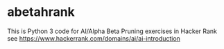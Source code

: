 # abetahrank
This is Python 3 code for AI/Alpha Beta Pruning exercises in Hacker Rank
see https://www.hackerrank.com/domains/ai/ai-introduction